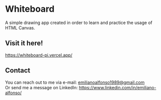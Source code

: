 # Whiteboard
A simple drawing app created in order to learn and practice the usage of HTML Canvas.

## Visit it here!
https://whiteboard-pi.vercel.app/

## Contact
You can reach out to me via e-mail: emilianoalfonso1989@gmail.com\
Or send me a message on LinkedIn: https://www.linkedin.com/in/emiliano-alfonso/

